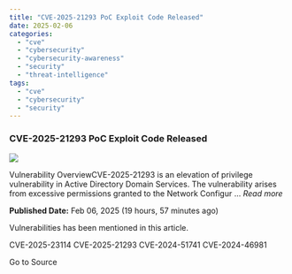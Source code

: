 ```yaml
---
title: "CVE-2025-21293 PoC Exploit Code Released"
date: 2025-02-06
categories: 
  - "cve"
  - "cybersecurity"
  - "cybersecurity-awareness"
  - "security"
  - "threat-intelligence"
tags: 
  - "cve"
  - "cybersecurity"
  - "security"
---
```


### CVE-2025-21293 PoC Exploit Code Released

![](https://upload.cvefeed.io/news/28196/thumbnail.jpg)

Vulnerability OverviewCVE-2025-21293 is an elevation of privilege vulnerability in Active Directory Domain Services. The vulnerability arises from excessive permissions granted to the Network Configur ... _Read more_

**Published Date:** Feb 06, 2025 (19 hours, 57 minutes ago)

Vulnerabilities has been mentioned in this article.

CVE-2025-23114 CVE-2025-21293 CVE-2024-51741 CVE-2024-46981

Go to Source
